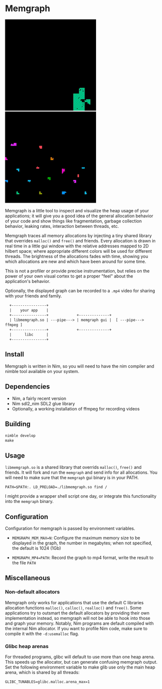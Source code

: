
# Memgraph

![Graph](/img/duc.gif)
![Graph](/img/tmillions.gif)

Memgraph is a little tool to inspect and visualize the heap usage of your
applications; it will give you a good idea of the general allocation behavior
of your code and show things like fragmentation, garbage collection behavior,
leaking rates, interaction between threads, etc.

Memgraph traces all memory allocations by injecting a tiny shared library that
overrides `malloc()` and `free()` and friends. Every allocation is drawn in
real time in a little gui window with the relative addresses mapped to 2D
hilbert space; where appropriate different colors will be used for different
threads. The brightness of the allocations fades with time, showing you which
allocations are new and which have been around for some time.

This is not a profiler or provide precise instrumentation, but relies on the
power of your own visual cortex to get a proper "feel" about the application's
behavior.

Optionally, the displayed graph can be recorded to a `.mp4` video for sharing
with your friends and family.


```
  +----------------+
  |    your app    |
  +----------------+             +--------------+
  | libmemgraph.so | ---pipe---> | memgraph gui |  [ ---pipe---> ffmpeg ]
  +----------------+             +--------------+
  |      libc      |
  +----------------+
```


## Install

Memgraph is written in Nim, so you will need to have the nim compiler and
nimble tool available on your system.

## Dependencies

- Nim, a fairly recent version
- Nim sdl2_nim SDL2 glue library
- Optionally, a working installation of ffmpeg for recording videos

## Building

```
nimble develop
make
```

## Usage

`libmemgraph.so` is a shared library that overrids `malloc()`, `free()` and
friends. It will fork and run the `memgraph` and send info for all allocations.
You will need to make sure that the `memgraph` gui binary is in your PATH.

```
PATH=$PATH:. LD_PRELOAD=./libmemgraph.so find /
```

I might provide a wrapper shell script one day, or integrate this functionality
into the `memgraph` binary.


## Configuration

Configuration for memgraph is passed by environment variables.

- `MEMGRAPH_MEM_MAX=N`: Configure the maximum memory size to be displayed in the graph, 
  the number in megabytes; when not specified, the default is 1024 (1Gb)

- `MEMGRAPH_MP4=PATH`: Record the graph to mp4 format, write the result to the file `PATH`


## Miscellaneous

### Non-default allocators

Memgraph only works for applications that use the default C libraries
allocation functions `malloc()`, `calloc()`, `realloc()` and `free()`. Some
applications try to outsmart the default allocators by providing their own
implementation instead, so memgraph will not be able to hook into those and
graph your memory. Notably, Nim programs are default compiled with the internal
Nim allocator. If you want to profile Nim code, make sure to compile it with
the `-d:usemalloc` flag.

### Glibc heap arenas

For threaded programs, glibc will default to use more than one heap arena. This speeds
up the allocator, but can generate confusing memgraph output. Set the following environment
variable to make glib use only the main heap arena, which is shared by all threads:

```
GLIBC_TUNABLES=glibc.malloc.arena_max=1
````

